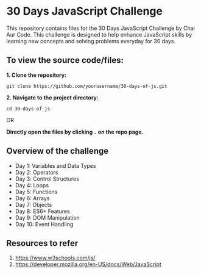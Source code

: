 # 30 Days JavaScript Challenge
This repository contains files for the 30 Days JavaScript Challenge by Chai Aur Code. This challenge is designed to help enhance JavaScript skills by learning new concepts and solving problems everyday for 30 days.

## To view the source code/files:
**1. Clone the repository:**
```
git clone https://github.com/yourusername/30-days-of-js.git
```
**2. Navigate to the project directory:**
```
cd 30-days-of-js
```

OR

**Directly open the files by clicking ```.``` on the repo page.**

## Overview of the challenge 
+ Day 1: Variables and Data Types
+ Day 2: Operators
+ Day 3: Control Structures
+ Day 4: Loops
+ Day 5: Functions
+ Day 6: Arrays
+ Day 7: Objects
+ Day 8: ES6+ Features
+ Day 9: DOM Manipulation
+ Day 10: Event Handling

## Resources to refer
1. https://www.w3schools.com/js/
2. https://developer.mozilla.org/en-US/docs/Web/JavaScript